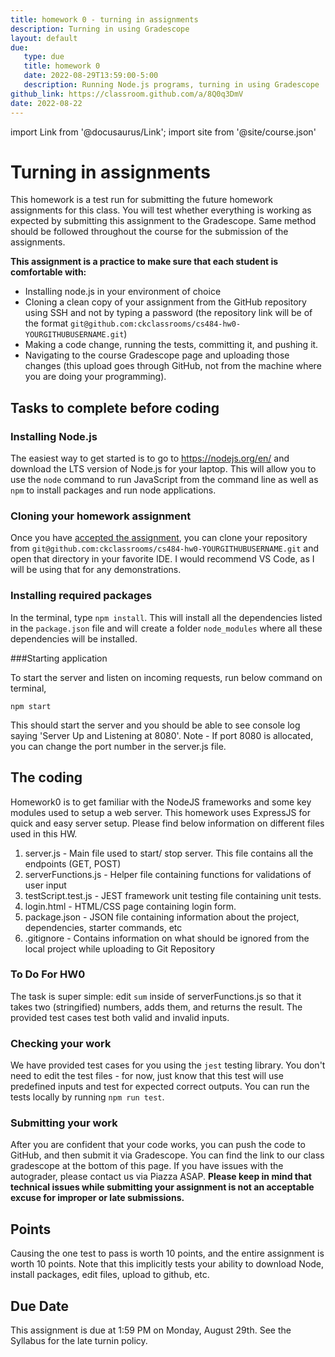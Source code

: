 ```yaml
---
title: homework 0 - turning in assignments
description: Turning in using Gradescope
layout: default
due:
   type: due
   title: homework 0
   date: 2022-08-29T13:59:00-5:00
   description: Running Node.js programs, turning in using Gradescope
github_link: https://classroom.github.com/a/8Q0q3DmV 
date: 2022-08-22
---
```

import Link from '@docusaurus/Link';
import site from '@site/course.json'

# Turning in assignments

This homework is a test run for submitting the future homework assignments
for this class. You will test whether everything is working as expected by
submitting this assignment to the Gradescope. Same method should be followed
throughout the course for the submission of the assignments.

**This assignment is a practice to make sure that each student is comfortable with:**
   * Installing node.js in your environment of choice
   * Cloning a clean copy of your assignment from the GitHub repository using
   SSH and not by typing a password (the repository link
   will be of the format
   `git@github.com:ckclassrooms/cs484-hw0-YOURGITHUBUSERNAME.git`)
   * Making a code change, running the tests, committing it, and pushing it.
   * Navigating to the course Gradescope page and uploading those
      changes (this upload goes through GitHub, not from the machine where
      you are doing your programming).



## Tasks to complete before coding


### Installing Node.js

The easiest way to get started is to go to https://nodejs.org/en/ and download the LTS version of Node.js for your laptop. This will allow you to use the `node` command to run JavaScript from the command line as well as `npm` to install packages and run node applications.

### Cloning your homework assignment

Once you have [accepted the assignment](https://classroom.github.com/a/8Q0q3DmV), you can clone your repository from `git@github.com:ckclassrooms/cs484-hw0-YOURGITHUBUSERNAME.git` and open that directory in your favorite IDE. I would recommend VS Code, as I will be using that for any demonstrations.

### Installing required packages

In the terminal, type `npm install`. This will install all the dependencies listed in the `package.json` file and will create a folder `node_modules` where all these dependencies will be installed.

###Starting application

To start the server and listen on incoming requests, run below command on terminal,

```
npm start

```

This should start the server and you should be able to see console log saying 'Server Up and Listening at 8080'.
Note - If port 8080 is allocated, you can change the port number in the server.js file. 


## The coding

Homework0 is to get familiar with the NodeJS frameworks and some key modules used to setup a web server.
This homework uses ExpressJS for quick and easy server setup. Please find below information on different files used in this HW.

1. server.js - Main file used to start/ stop server. This file contains all the endpoints (GET, POST) 
2. serverFunctions.js - Helper file containing functions for validations of user input 
3. testScript.test.js - JEST framework unit testing file containing unit tests.
4. login.html - HTML/CSS page containing login form.
5. package.json - JSON file containing information about the project, dependencies, starter commands, etc
6. .gitignore - Contains information on what should be ignored from the local project while uploading to Git Repository

### To Do For HW0

The task is super simple: edit `sum` inside of serverFunctions.js so that it takes two (stringified) numbers, adds them, and returns the result. The provided test cases test both valid and invalid inputs.

### Checking your work

We have provided test cases for you using the `jest` testing library. You don't need to edit the test files - for now, just know that this test will use predefined inputs and test for expected correct outputs. You can run the tests locally by running `npm run test`.

### Submitting your work

After you are confident that your code works, you can push the code to GitHub, and then submit it via Gradescope. You can find the link to our class gradescope at the bottom of this page.
If
you have issues with the autograder, please contact us via Piazza ASAP.
**Please keep in mind that technical issues while submitting your assignment is not an
acceptable excuse for improper or late submissions.**

## Points
Causing the one test to pass is worth 10 points, and the entire assignment is worth 10 points. Note that this implicitly tests your ability to download Node, install packages, edit files, upload to github, etc.

## Due Date

This assignment is due at 1:59 PM on Monday, August 29th. See the <Link to="/syllabus">Syllabus</Link> for the late turnin policy. 